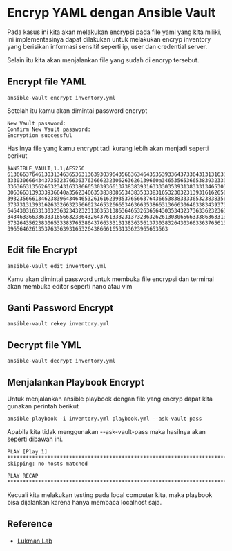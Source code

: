 # Encryp YAML dengan Ansible Vault

Pada kasus ini kita akan melakukan encrypsi pada file yaml yang kita miliki, ini implementasinya dapat dilakukan untuk melakukan encryp inventory yang berisikan informasi sensitif seperti ip, user dan credential server.

Selain itu kita akan menjalankan file yang sudah di encryp tersebut.

## Encrypt file YAML
```
ansible-vault encrypt inventory.yml
```
Setelah itu kamu akan dimintai password encrypt
```
New Vault password: 
Confirm New Vault password: 
Encryption successful
```
Hasilnya file yang kamu encrypt tadi kurang lebih akan menjadi seperti berikut
```
$ANSIBLE_VAULT;1.1;AES256
61366637646130313463653631363930396435663634643535393364373364313131633033386661
3330306664343735323766363763666232306263626139660a346535653665383932333138613461
33636631356266323431633866653039366137383839316333303539313833313465303438313331
3063663139333936640a356234663538383865343835333831653230323139316162656339636663
39323566613462383964346465326161623935376566376436653838333365323838356563393636
37373131393162633266323566623465326665346366353866313666306463383439373739623463
64643031633130323632343232313635313863646532636564303534323736336232363639373762
34346336633633316566323864326437613332313732363262613030656633386363313436643237
37326435623830653338376538643766333131383635613730383264303663363765613461626336
3965646261353763363931653264386661653133623965653563

```

## Edit file Encrypt
```
ansible-vault edit inventory.yml
```
Kamu akan dimintai password untuk membuka file encrypsi dan terminal akan membuka editor seperti nano atau vim

## Ganti Password Encrypt
```
ansible-vault rekey inventory.yml
```

## Decrypt file YML
```
ansible-vault decrypt inventory.yml
```

## Menjalankan Playbook Encrypt
Untuk menjalankan ansible playbook dengan file yang encryp dapat kita gunakan perintah berikut
```
ansible-playbook -i inventory.yml playbook.yml --ask-vault-pass
```
Apabila kita tidak menggunakan --ask-vault-pass maka hasilnya akan seperti dibawah ini.
```
PLAY [Play 1] **********************************************************************************************************
skipping: no hosts matched

PLAY RECAP *************************************************************************************************************
```
Kecuali kita melakukan testing pada local computer kita, maka playbook bisa dijalankan karena hanya membaca localhost saja.

## Reference
- [Lukman Lab](https://www.lukmanlab.com/cara-enkripsi-file-yaml-menggunakan-ansible-vault/)